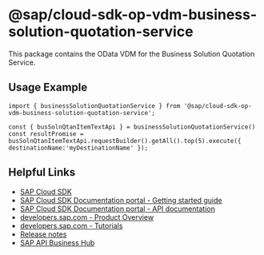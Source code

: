 # @sap/cloud-sdk-op-vdm-business-solution-quotation-service

This package contains the OData VDM for the Business Solution Quotation Service.

## Usage Example
```
import { businessSolutionQuotationService } from '@sap/cloud-sdk-op-vdm-business-solution-quotation-service';

const { busSolnQtanItemTextApi } = businessSolutionQuotationService()
const resultPromise = busSolnQtanItemTextApi.requestBuilder().getAll().top(5).execute({ destinationName:'myDestinationName' });

```

## Helpful Links

- [SAP Cloud SDK](https://github.com/SAP/cloud-sdk-js)
- [SAP Cloud SDK Documentation portal - Getting started guide](https://sap.github.io/cloud-sdk/docs/js/getting-started)
- [SAP Cloud SDK Documentation portal - API documentation](https://sap.github.io/cloud-sdk/docs/js/api)
- [developers.sap.com - Product Overview](https://developers.sap.com/topics/cloud-sdk.html)
- [developers.sap.com - Tutorials](https://developers.sap.com/tutorial-navigator.html?tag=software-product:technology-platform/sap-cloud-sdk&tag=tutorial:type/tutorial&tag=programming-tool:javascript)
- [Release notes](https://help.sap.com/doc/2324e9c3b28748a4ae2ad08166d77675/1.0/en-US/js-index.html)
- [SAP API Business Hub](https://api.sap.com/)
